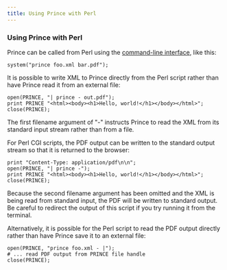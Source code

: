 ```yaml
---
title: Using Prince with Perl
---
```


### Using Prince with Perl

Prince can be called from Perl using the [command-line interface](command-line.md#command-line), like this:


    system("prince foo.xml bar.pdf");

It is possible to write XML to Prince directly from the Perl script rather than have Prince read it from an external file:


    open(PRINCE, "| prince - out.pdf");
    print PRINCE "<html><body><h1>Hello, world!</h1></body></html>";
    close(PRINCE);

The first filename argument of "-" instructs Prince to read the XML from its standard input stream rather than from a file.

For Perl CGI scripts, the PDF output can be written to the standard output stream so that it is returned to the browser:


    print "Content-Type: application/pdf\n\n";
    open(PRINCE, "| prince -");
    print PRINCE "<html><body><h1>Hello, world!</h1></body></html>";
    close(PRINCE);

Because the second filename argument has been omitted and the XML is being read from standard input, the PDF will be written to standard output. Be careful to redirect the output of this script if you try running it from the terminal.

Alternatively, it is possible for the Perl script to read the PDF output directly rather than have Prince save it to an external file:


    open(PRINCE, "prince foo.xml - |");
    # ... read PDF output from PRINCE file handle
    close(PRINCE);

